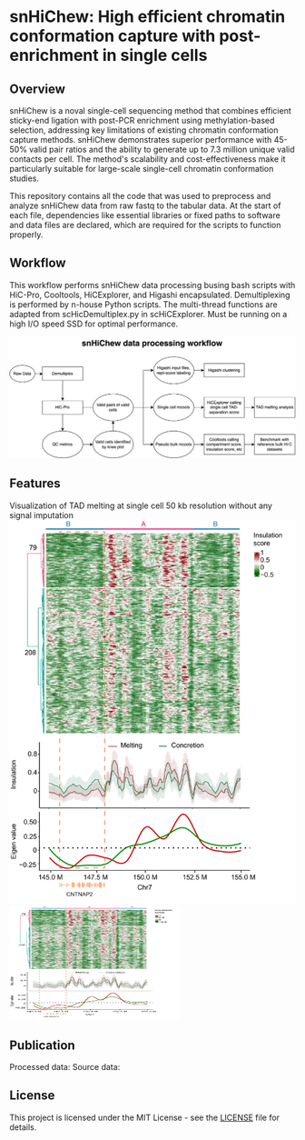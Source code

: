 # snHiChew: High efficient chromatin conformation capture with post-enrichment in single cells

## Overview
snHiChew is a noval single-cell sequencing method that combines efficient sticky-end ligation with post-PCR enrichment using methylation-based selection, addressing key limitations of existing chromatin conformation capture methods. snHiChew demonstrates superior performance with 45-50% valid pair ratios and the ability to generate up to 7.3 million unique valid contacts per cell. The method's scalability and cost-effectiveness make it particularly suitable for large-scale single-cell chromatin conformation studies.

This repository contains all the code that was used to preprocess and analyze snHiChew data from raw fastq to the tabular data. At the start of each file, dependencies like essential libraries or fixed paths to software and data files are declared, which are required for the scripts to function properly.

## Workflow
This workflow performs snHiChew data processing busing bash scripts with HiC-Pro, Cooltools, HiCExplorer, and Higashi encapsulated. 
Demultiplexing is performed by n-house Python scripts. The multi-thread functions are adapted from scHicDemultiplex.py in scHiCExplorer. Must be running on a high I/O speed SSD for optimal performance.

![alt text](https://github.com/genometube/snHiChew/blob/main/snHiChew.png?raw=true)

## Features
Visualization of TAD melting at single cell 50 kb resolution without any signal imputation
![alt text](https://github.com/genometube/snHiChew/blob/main/melting.png?raw=true)
<img src="https://github.com/genometube/snHiChew/blob/main/melting.png?raw=true" width="300" height="200">

## Publication
Processed data:
Source data:

## License
This project is licensed under the MIT License - see the [LICENSE](LICENSE) file for details.
